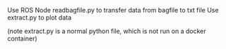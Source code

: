 Use ROS Node readbagfile.py to transfer data from bagfile to txt file
Use extract.py to plot data

(note extract.py is a normal python file, which is not run on a docker container)
